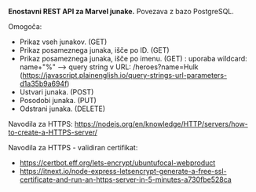 **Enostavni REST API za Marvel junake.**
Povezava z bazo PostgreSQL.

Omogoča:
* Prikaz vseh junakov. (GET)
* Prikaz posameznega junaka, išče po ID. (GET)
* Prikaz posameznega junaka, išče po imenu. (GET) : uporaba wildcard: name+"%" --> query string v URL: /heroes?name=Hulk (https://javascript.plainenglish.io/query-strings-url-parameters-d1a35b9a694f)
* Ustvari junaka. (POST)
* Posodobi junaka. (PUT)
* Odstrani junaka. (DELETE)

Navodila za HTTPS:
https://nodejs.org/en/knowledge/HTTP/servers/how-to-create-a-HTTPS-server/

Navodila za HTTPS - validiran certifikat:
* https://certbot.eff.org/lets-encrypt/ubuntufocal-webproduct
* https://itnext.io/node-express-letsencrypt-generate-a-free-ssl-certificate-and-run-an-https-server-in-5-minutes-a730fbe528ca
